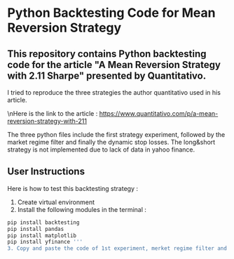 # Python Backtesting Code for Mean Reversion Strategy

## This repository contains Python backtesting code for the article "A Mean Reversion Strategy with 2.11 Sharpe" presented by Quantitativo. 

I tried to reproduce the three strategies the author quantitativo used in his article. 

\nHere is the link to the article : https://www.quantitativo.com/p/a-mean-reversion-strategy-with-211

The three python files include the first strategy experiment, followed by the market regime filter and finally the dynamic stop losses. The long&short strategy is not implemented due to lack of data in yahoo finance.


## User Instructions
Here is how to test this backtesting strategy : 
1. Create virtual environment
2. Install the following modules in the terminal : 
```bash
pip install backtesting
pip install pandas
pip install matplotlib
pip install yfinance '''
3. Copy and paste the code of 1st experiment, merket regime filter and dynamic stop losses strategy 
